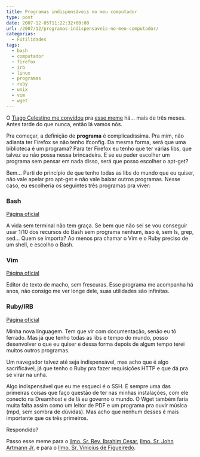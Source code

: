 ```yaml
---
title: Programas indispensáveis no meu computador
type: post
date: 2007-12-05T11:22:32+00:00
url: /2007/12/programas-indispensaveis-no-meu-computador/
categorias:
  - Futilidades
tags:
  - bash
  - computador
  - firefox
  - irb
  - linux
  - programas
  - ruby
  - unix
  - vim
  - wget
---
```


O [Tiago Celestino me convidou][1] pra [esse meme][2] há… mais de três meses. Antes tarde do que nunca, então lá vamos nós.

Pra começar, a definição de **programa** é complicadíssima. Pra mim, não adianta ter Firefox se não tenho ifconfig. Da mesma forma, será que uma biblioteca é um programa? Para ter Firefox eu tenho que ter várias libs, que talvez eu não possa nessa brincadeira. E se eu puder escolher um programa sem pensar em nada disso, será que posso escolher o apt-get?

Bem… Parti do princípio de que tenho todas as libs do mundo que eu quiser, não vale apelar pro apt-get e não vale baixar outros programas. Nesse caso, eu escolheria os seguintes três programas pra viver:

### Bash

[Página oficial][3]

A vida sem terminal não tem graça. Se bem que não sei se vou conseguir usar 1/10 dos recursos do Bash sem programa nenhum, isso é, sem ls, grep, sed… Quem se importa? Ao menos pra chamar o Vim e o Ruby preciso de um shell, e escolho o Bash.

### Vim

[Página oficial][4]

Editor de texto de macho, sem frescuras. Esse programa me acompanha há anos, não consigo me ver longe dele, suas utilidades são infinitas.

### Ruby/IRB

[Página oficial][5]

Minha nova linguagem. Tem que vir com documentação, senão eu tô ferrado. Mas já que tenho todas as libs e tempo do mundo, posso desenvolver o que eu quiser e dessa forma depois de algum tempo terei muitos outros programas.

Um navegador talvez até seja indispensável, mas acho que é algo sacrificável, já que tenho o Ruby pra fazer requisições HTTP e que dá pra se virar na unha.

Algo indispensável que eu me esqueci é o SSH. É sempre uma das primeiras coisas que faço questão de ter nas minhas instalações, com ele conecto na Dreamhost e de lá eu governo o mundo. O Wget também faria muita falta assim como um leitor de PDF e um programa pra ouvir música (mpd, sem sombra de dúvidas). Mas acho que nenhum desses é mais importante que os três primeiros.

Respondido?

Passo esse meme para o [Ilmo. Sr. Rev. Ibrahim Cesar][6], [Ilmo. Sr. John Artmann Jr.][7] e para o [Ilmo. Sr. Vinicius de Figueiredo][8].

[1]: http://tcelestino.com.br/blog/os-3-programas-indispensaveis-no-meu-computador.html
[2]: http://www.leonardopessoa.com/2007/08/3-programas-indispensaveis-no-meu-computador/
[3]: http://www.gnu.org/software/bash
[4]: http://www.vim.org/
[5]: http://ruby-lang.org/
[6]: http://1001gatos.org/
[7]: http://socio.johnartmann.com/
[8]: http://vinicius.oitobits.net/
